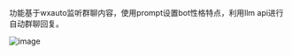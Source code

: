 功能基于wxauto监听群聊内容，使用prompt设置bot性格特点，利用llm api进行自动群聊回复。

![image](https://github.com/user-attachments/assets/5c40175b-d291-4e5f-ad79-5870a503cbbf)
